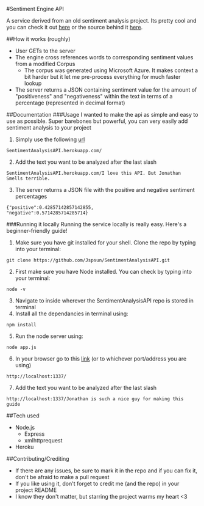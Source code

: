#Sentiment Engine API

A service derived from an old sentiment analysis project. Its pretty cool and you can check it out [here](http://internetthoughts.net/) or the source behind it [here](https://github.com/Jspsun/WhatDoesTheInternetThink).


##How it works (roughly)
- User GETs to the server
- The engine cross references words to corresponding sentiment values from a modified Corpus
  - The corpus was generated using Microsoft Azure. It makes context a bit harder but it let me pre-process everything for much faster lookup
- The server returns a JSON containing sentiment value for the amount of "positiveness" and "negativeness" within the text in terms of a percentage (represented in decimal format)

##Documentation
###Usage
I wanted to make the api as simple and easy to use as possible. Super barebones but powerful, you can very easily add sentiment analysis to your project

1. Simply use the following [url](sentimentanalysisapi.herokuapp.com/)
  ```
  SentimentAnalysisAPI.herokuapp.com/
  ```

2. Add the text you want to be analyzed after the last slash
  ```
  SentimentAnalysisAPI.herokuapp.com/I love this API. But Jonathan Smells terrible.
  ```

3. The server returns a JSON file with the positive and negative sentiment percentages
  ```
  {"positive":0.42857142857142855,
  "negative":0.5714285714285714}
  ```

###Running it locally
Running the service locally is really easy. Here's a beginner-friendly guide!
1. Make sure you have git installed for your shell. Clone the repo by typing into your terminal:
  ```
  git clone https://github.com/Jspsun/SentimentAnalysisAPI.git
  ```
2. First make sure you have Node installed. You can check by typing into your terminal:
  ```
  node -v
  ```
3. Navigate to inside wherever the SentimentAnalysisAPI repo is stored in terminal
4. Install all the dependancies in terminal using:
  ```
  npm install
  ```
5. Run the node server using:
  ```
  node app.js
  ```
6. In your browser go to this [link](http://localhost:1337/) (or to whichever port/address you are using)
  ```
  http://localhost:1337/
  ```
7. Add the text you want to be analyzed after the last slash
  ```
  http://localhost:1337/Jonathan is such a nice guy for making this guide
  ```

##Tech used
- Node.js
  - Express
  - xmlhttprequest
- Heroku

##Contributing/Crediting
- If there are any issues, be sure to mark it in the repo and if you can fix it, don't be afraid to make a pull request
- If you like using it, don't forget to credit me (and the repo) in your project README
- I know they don't matter, but starring the project warms my heart <3
